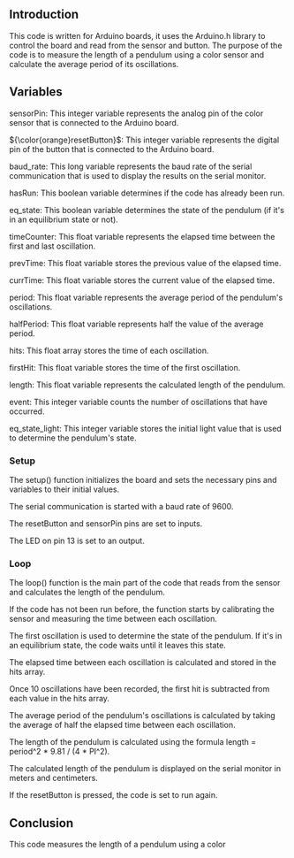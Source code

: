 ## Introduction
This code is written for Arduino boards, it uses the Arduino.h library to control the board and read from the sensor and button. The purpose of the code is to measure the length of a pendulum using a color sensor and calculate the average period of its oscillations.

## Variables
sensorPin: This integer variable represents the analog pin of the color sensor that is connected to the Arduino board.

${\color{orange}resetButton}$: This integer variable represents the digital pin of the button that is connected to the Arduino board.

baud_rate: This long variable represents the baud rate of the serial communication that is used to display the results on the serial monitor.

hasRun: This boolean variable determines if the code has already been run.

eq_state: This boolean variable determines the state of the pendulum (if it's in an equilibrium state or not).

timeCounter: This float variable represents the elapsed time between the first and last oscillation.

prevTime: This float variable stores the previous value of the elapsed time.

currTime: This float variable stores the current value of the elapsed time.

period: This float variable represents the average period of the pendulum's oscillations.

halfPeriod: This float variable represents half the value of the average period.

hits: This float array stores the time of each oscillation.

firstHit: This float variable stores the time of the first oscillation.

length: This float variable represents the calculated length of the pendulum.

event: This integer variable counts the number of oscillations that have occurred.

eq_state_light: This integer variable stores the initial light value that is used to determine the pendulum's state.

### Setup
The setup() function initializes the board and sets the necessary pins and variables to their initial values.

The serial communication is started with a baud rate of 9600.

The resetButton and sensorPin pins are set to inputs.

The LED on pin 13 is set to an output.

### Loop
The loop() function is the main part of the code that reads from the sensor and calculates the length of the pendulum.

If the code has not been run before, the function starts by calibrating the sensor and measuring the time between each oscillation.

The first oscillation is used to determine the state of the pendulum. If it's in an equilibrium state, the code waits until it leaves this state.

The elapsed time between each oscillation is calculated and stored in the hits array.

Once 10 oscillations have been recorded, the first hit is subtracted from each value in the hits array.

The average period of the pendulum's oscillations is calculated by taking the average of half the elapsed time between each oscillation.

The length of the pendulum is calculated using the formula length = period^2 * 9.81 / (4 * PI^2).

The calculated length of the pendulum is displayed on the serial monitor in meters and centimeters.

If the resetButton is pressed, the code is set to run again.

## Conclusion
This code measures the length of a pendulum using a color
